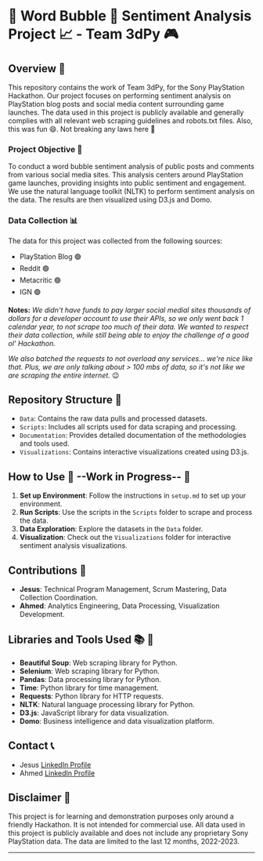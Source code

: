 # 🫧 Word Bubble 🫧 Sentiment Analysis Project 📈 - Team 3dPy 🎮

## Overview 📝

This repository contains the work of Team 3dPy, for the Sony PlayStation Hackathon. Our project focuses on performing sentiment analysis on PlayStation blog posts and social media content surrounding game launches. The data used in this project is publicly available and generally complies with all relevant web scraping guidelines and robots.txt files. Also, this was fun 😄. Not breaking any laws here 🚓

### Project Objective 🎯

To conduct a word bubble sentiment analysis of public posts and comments from various social media sites. This analysis centers around PlayStation game launches, providing insights into public sentiment and engagement. We use the natural language toolkit (NLTK) to perform sentiment analysis on the data. The results are then visualized using D3.js and Domo. 

### Data Collection 📊

The data for this project was collected from the following sources:

- PlayStation Blog 🟢
- Reddit 🟢
- Metacritic 🟢
- IGN 🟢


**Notes:** *We didn't have funds to pay larger social medial sites thousands of dollars for a developer account to use their APIs, so we only went back 1 calendar year, to not scrape too much of their data. We wanted to respect their data collection, while still being able to enjoy the challenge of a good ol' Hackathon.*

*We also batched the requests to not overload any services... we're nice like that. Plus, we are only talking about > 100 mbs of data, so it's not like we are scraping the entire internet.* 😉

## Repository Structure 📁

- `Data`: Contains the raw data pulls and processed datasets.
- `Scripts`: Includes all scripts used for data scraping and processing.
- `Documentation`: Provides detailed documentation of the methodologies and tools used.
- `Visualizations`: Contains interactive visualizations created using D3.js.

## How to Use 📝   --Work in Progress--  🔴

1. **Set up Environment**: Follow the instructions in `setup.md` to set up your environment.
2. **Run Scripts**: Use the scripts in the `Scripts` folder to scrape and process the data.
3. **Data Exploration**: Explore the datasets in the `Data` folder.
4. **Visualization**: Check out the `Visualizations` folder for interactive sentiment analysis visualizations.

## Contributions 🤝

- **Jesus**: Technical Program Management, Scrum Mastering, Data Collection Coordination.
- **Ahmed**: Analytics Engineering, Data Processing, Visualization Development.

## Libraries and Tools Used 📚 🧰

- **Beautiful Soup**: Web scraping library for Python.
- **Selenium**: Web scraping library for Python.
- **Pandas**: Data processing library for Python.
- **Time**: Python library for time management.
- **Requests**: Python library for HTTP requests.
- **NLTK**: Natural language processing library for Python.
- **D3.js**: JavaScript library for data visualization.
- **Domo**: Business intelligence and data visualization platform.


## Contact 📞

- Jesus [LinkedIn Profile](https://www.linkedin.com/in/jesusgonzalez10/)
- Ahmed [LinkedIn Profile](https://www.linkedin.com/in/ahmedraza4/)

## Disclaimer 📜

This project is for learning and demonstration purposes only around a friendly Hackathon. It is not intended for commercial use. All data used in this project is publicly available and does not include any proprietary Sony PlayStation data. The data are limited to the last 12 months, 2022-2023.

---